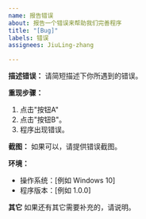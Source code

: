 ```yaml
---
name: 报告错误
about: 报告一个错误来帮助我们完善程序
title: "[Bug]"
labels: 错误
assignees: JiuLing-zhang

---
```


**描述错误：**
请简短描述下你所遇到的错误。

**重现步骤：**
1. 点击"按钮A"
2. 点击"按钮B"。
3. 程序出现错误。

**截图：**
如果可以，请提供错误截图。

**环境：**
 - 操作系统：[例如 Windows 10]
 - 程序版本：[例如 1.0.0]

**其它**
如果还有其它需要补充的，请说明。
